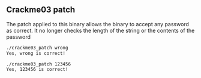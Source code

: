 ## Crackme03 patch

The patch applied to this binary allows the binary to accept any password as correct. It no longer checks the length of the string or the contents of the password

```bash
./crackme03_patch wrong
Yes, wrong is correct!

./crackme03_patch 123456
Yes, 123456 is correct!
```
